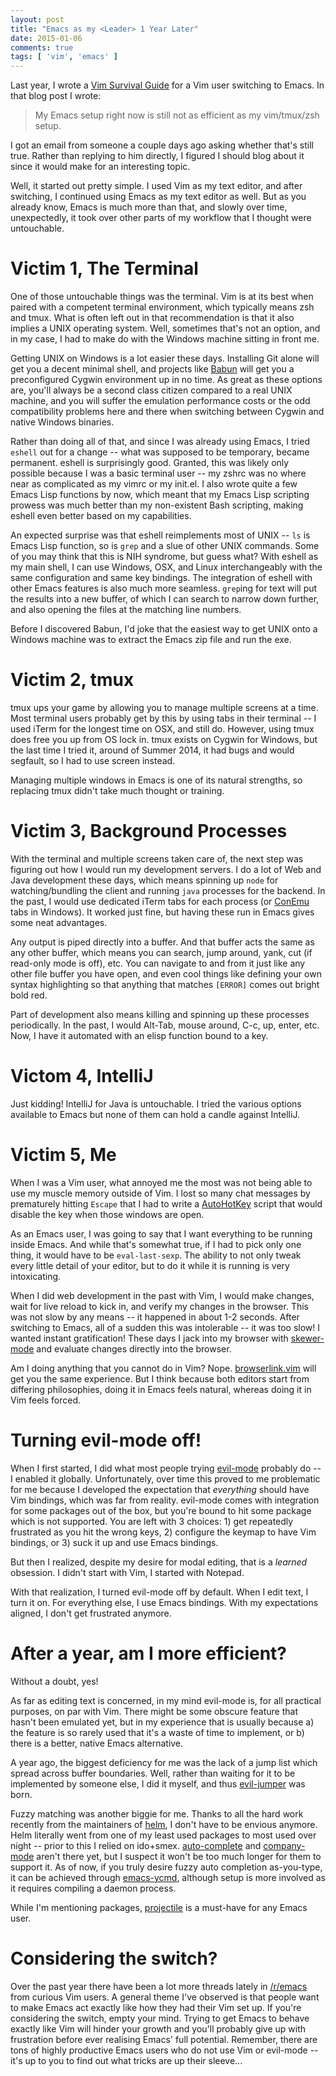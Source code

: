 ```yaml
---
layout: post
title: "Emacs as my <Leader> 1 Year Later"
date: 2015-01-06
comments: true
tags: [ 'vim', 'emacs' ]
---
```


Last year, I wrote a [Vim Survival Guide][1] for a Vim user switching to Emacs.  In that blog post I wrote:

> My Emacs setup right now is still not as efficient as my vim/tmux/zsh setup.

I got an email from someone a couple days ago asking whether that's still true.  Rather than replying to him directly, I figured I should blog about it since it would make for an interesting topic.

Well, it started out pretty simple.  I used Vim as my text editor, and after switching, I continued using Emacs as my text editor as well.  But as you already know, Emacs is much more than that, and slowly over time, unexpectedly, it took over other parts of my workflow that I thought were untouchable.

<!--more-->

# Victim 1, The Terminal

One of those untouchable things was the terminal.  Vim is at its best when paired with a competent terminal environment, which typically means zsh and tmux.  What is often left out in that recommendation is that it also implies a UNIX operating system.  Well, sometimes that's not an option, and in my case, I had to make do with the Windows machine sitting in front me.

Getting UNIX on Windows is a lot easier these days.  Installing Git alone will get you a decent minimal shell, and projects like [Babun][2] will get you a preconfigured Cygwin environment up in no time.  As great as these options are, you'll always be a second class citizen compared to a real UNIX machine, and you will suffer the emulation performance costs or the odd compatibility problems here and there when switching between Cygwin and native Windows binaries.

Rather than doing all of that, and since I was already using Emacs, I tried `eshell` out for a change -- what was supposed to be temporary, became permanent.  eshell is surprisingly good.  Granted, this was likely only possible because I was a basic terminal user -- my zshrc was no where near as complicated as my vimrc or my init.el.  I also wrote quite a few Emacs Lisp functions by now, which meant that my Emacs Lisp scripting prowess was much better than my non-existent Bash scripting, making eshell even better based on my capabilities.

An expected surprise was that eshell reimplements most of UNIX -- `ls` is Emacs Lisp function, so is `grep` and a slue of other UNIX commands.
Some of you may think that this is NIH syndrome, but guess what?  With eshell as my main shell, I can use Windows, OSX, and Linux interchangeably with the same configuration and same key bindings.  The integration of eshell with other Emacs features is also much more seamless.  `grep`ing for text will put the results into a new buffer, of which I can search to narrow down further, and also opening the files at the matching line numbers.

Before I discovered Babun, I'd joke that the easiest way to get UNIX onto a Windows machine was to extract the Emacs zip file and run the exe.

# Victim 2, tmux

tmux ups your game by allowing you to manage multiple screens at a time.  Most terminal users probably get by this by using tabs in their terminal -- I used iTerm for the longest time on OSX, and still do.  However, using tmux does free you up from OS lock in.  tmux exists on Cygwin for Windows, but the last time I tried it, around of Summer 2014, it had bugs and would segfault, so I had to use screen instead.

Managing multiple windows in Emacs is one of its natural strengths, so replacing tmux didn't take much thought or training.

# Victim 3, Background Processes

With the terminal and multiple screens taken care of, the next step was figuring out how I would run my development servers.  I do a lot of Web and Java development these days, which means spinning up `node` for watching/bundling the client and running `java` processes for the backend.  In the past, I would use dedicated iTerm tabs for each process (or [ConEmu][13] tabs in Windows).  It worked just fine, but having these run in Emacs gives some neat advantages.

Any output is piped directly into a buffer.  And that buffer acts the same as any other buffer, which means you can search, jump around, yank, cut (if read-only mode is off), etc.  You can navigate to and from it just like any other file buffer you have open, and even cool things like defining your own syntax highlighting so that anything that matches `[ERROR]` comes out bright bold red.

Part of development also means killing and spinning up these processes periodically.  In the past, I would Alt-Tab, mouse around, C-c, up, enter, etc.  Now, I have it automated with an elisp function bound to a key.

# Victom 4, IntelliJ

Just kidding!  IntelliJ for Java is untouchable.  I tried the various options available to Emacs but none of them can hold a candle against IntelliJ.

# Victim 5, Me

When I was a Vim user, what annoyed me the most was not being able to use my muscle memory outside of Vim.  I lost so many chat messages by prematurely hitting `Escape` that I had to write a [AutoHotKey][12] script that would disable the key when those windows are open.

As an Emacs user, I was going to say that I want everything to be running inside Emacs.  And while that's somewhat true, if I had to pick only one thing, it would have to be `eval-last-sexp`.  The ability to not only tweak every little detail of your editor, but to do it while it is running is very intoxicating.

When I did web development in the past with Vim, I would make changes, wait for live reload to kick in, and verify my changes in the browser.  This was not slow by any means -- it happened in about 1-2 seconds.  After switching to Emacs, all of a sudden this was intolerable -- it was too slow!  I wanted instant gratification!  These days I jack into my browser with [skewer-mode][10] and evaluate changes directly into the browser.

Am I doing anything that you cannot do in Vim?  Nope.  [browserlink.vim][11] will get you the same experience.  But I think because both editors start from differing philosophies, doing it in Emacs feels natural, whereas doing it in Vim feels forced.

# Turning evil-mode off!

When I first started, I did what most people trying [evil-mode][8] probably do -- I enabled it globally.  Unfortunately, over time this proved to me problematic for me because I developed the expectation that *everything* should have Vim bindings, which was far from reality.  evil-mode comes with integration for some packages out of the box, but you're bound to hit some package which is not supported.  You are left with 3 choices: 1) get repeatedly frustrated as you hit the wrong keys, 2) configure the keymap to have Vim bindings, or 3) suck it up and use Emacs bindings.

But then I realized, despite my desire for modal editing, that is a *learned* obsession.  I didn't start with Vim, I started with Notepad.

With that realization, I turned evil-mode off by default.  When I edit text, I turn it on.  For everything else, I use Emacs bindings.  With my expectations aligned, I don't get frustrated anymore.

# After a year, am I more efficient?

Without a doubt, yes!

As far as editing text is concerned, in my mind evil-mode is, for all practical purposes, on par with Vim.  There might be some obscure feature that hasn't been emulated yet, but in my experience that is usually because a) the feature is so rarely used that it's a waste of time to implement, or b) there is a better, native Emacs alternative.

A year ago, the biggest deficiency for me was the lack of a jump list which spread across buffer boundaries.  Well, rather than waiting for it to be implemented by someone else, I did it myself, and thus [evil-jumper][3] was born.

Fuzzy matching was another biggie for me.  Thanks to all the hard work recently from the maintainers of [helm][4], I don't have to be envious anymore.  Helm literally went from one of my least used packages to most used over night -- prior to this I relied on ido+smex.  [auto-complete][5] and [company-mode][6] aren't there yet, but I suspect it won't be too much longer for them to support it.  As of now, if you truly desire fuzzy auto completion as-you-type, it can be achieved through [emacs-ycmd][7], although setup is more involved as it requires compiling a daemon process.

While I'm mentioning packages, [projectile][14] is a must-have for any Emacs user.

# Considering the switch?

Over the past year there have been a lot more threads lately in [/r/emacs][9] from curious Vim users.  A general theme I've observed is that people want to make Emacs act exactly like how they had their Vim set up.  If you're considering the switch, empty your mind.  Trying to get Emacs to behave exactly like Vim will hinder your growth and you'll probably give up with frustration before ever realising Emacs' full potential.  Remember, there are tons of highly productive Emacs users who do not use Vim or evil-mode -- it's up to you to find out what tricks are up their sleeve...

[1]: http://bling.github.io/blog/2013/10/27/emacs-as-my-leader-vim-survival-guide
[2]: http://babun.github.io/
[3]: https://github.com/bling/evil-jumper
[4]: https://github.com/emacs-helm/helm
[5]: https://github.com/auto-complete/auto-complete
[6]: https://github.com/company-mode/company-mode
[7]: https://github.com/abingham/emacs-ycmd
[8]: https://gitorious.org/evil/evil
[9]: http://www.reddit.com/r/emacs
[10]: https://github.com/skeeto/skewer-mode
[11]: https://github.com/jaxbot/browserlink.vim
[12]: http://www.autohotkey.com/
[13]: https://code.google.com/p/conemu-maximus5/
[14]: https://github.com/bbatsov/projectile
